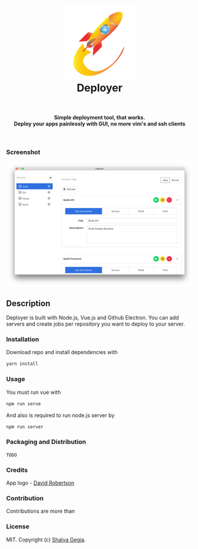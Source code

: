 <h1 align="center">
  <br>
  <a href="#"><img src="./icon.png" alt="WebTorrent" width="200"></a>
  <br>
  Deployer
  <br>
  <br>
</h1>

<h4 align="center">Simple deployment tool, that works. <br />
Deploy your apps painlessly with GUI, no more vim's and ssh clients</h4>
<br />



### Screenshot

![alt text](./screenshots/demo.png)


## Description
Deployer is built with Node.js, Vue.js and Github Electron. You can add servers and create jobs per repository you want to deploy to your server. 


### Installation
Download repo and install dependencies with

```bash
yarn install
```

### Usage
You must run vue with
```bash
npm run serve
```
And also is required to run node.js server by
```bash
npm run server
```

### Packaging and Distribution
    TODO

### Credits
App logo - [David Robertson](https://www.iconfinder.com/hooktraffic)

### Contribution
Contributions are more than


### License

MIT. Copyright (c) [Shalva Gegia](http://gegia.me).